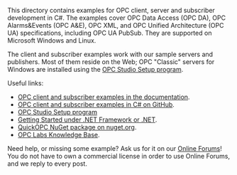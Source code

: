 This directory contains examples for OPC client, server and subscriber development in C#. The examples cover OPC Data Access
(OPC DA), OPC Alarms&Events (OPC A&E), OPC XML, and OPC Unified Architecture (OPC UA) specifications, including OPC UA 
PubSub. They are supported on Microsoft Windows and Linux.

The client and subscriber examples work with our sample servers and publishers. Most of them reside on the Web; OPC 
"Classic" servers for Windows are installed using the [OPC Studio Setup program](https://www.opclabs.com/products/quickopc/downloads).

Useful links:
* [OPC client and subscriber examples in the documentation](https://opclabs.doc-that.com/files/onlinedocs/OPCLabs-OpcStudio/Latest/examples.html).
* [OPC client and subscriber examples in C# on GitHub](https://github.com/OPCLabs/Examples-QuickOPC-CSharp).
* [OPC Studio Setup program](https://www.opclabs.com/products/quickopc/downloads)
* [Getting Started under .NET Framework or .NET](https://opclabs.doc-that.com/files/onlinedocs/OPCLabs-OpcStudio/2024.1/User%27s%20Guide%20and%20Reference-OPC%20Studio/webframe.html#Getting%20Started%20under%20.NET%20Framework%20or%20.NET.html).
* [QuickOPC NuGet package on nuget.org](https://www.nuget.org/packages/OpcLabs.QuickOpc).
* [OPC Labs Knowledge Base](https://kb.opclabs.com).

Need help, or missing some example? Ask us for it on our [Online Forums](https://www.opclabs.com/forum/index)!
You do not have to own a commercial license in order to use Online Forums, 
and we reply to every post.
